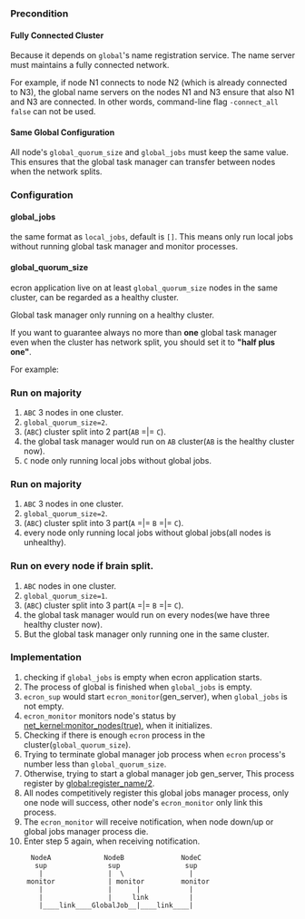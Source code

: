 ### Precondition

#### Fully Connected Cluster 

Because it depends on `global`'s name registration service. 
The name server must maintains a fully connected network. 

For example, if node N1 connects to node N2 (which is already connected to N3), 
the global name servers on the nodes N1 and N3 ensure that also N1 and N3 are connected. 
In other words, command-line flag `-connect_all false` can not be used.

#### Same Global Configuration 
All node's `global_quorum_size` and `global_jobs` must keep the same value. 
This ensures that the global task manager can transfer between nodes when the network splits.

### Configuration

#### global_jobs
the same format as `local_jobs`, default is `[]`. 
This means only run local jobs without running global task manager and monitor processes.

#### global_quorum_size
 
ecron application live on at least `global_quorum_size` nodes in the same cluster, can be regarded as a healthy cluster. 

Global task manager only running on a healthy cluster.

If you want to guarantee always no more than **one** global task manager even when the cluster has network split,
you should set it to **"half plus one"**.

For example:

### Run on majority
1. `ABC` 3 nodes in one cluster.
2. `global_quorum_size=2`.
3. (`ABC`) cluster split into 2 part(`AB`  =|=  `C`).
4. the global task manager would run on `AB` cluster(`AB` is the healthy cluster now).
5. `C` node only running local jobs without global jobs.

### Run on majority 
1. `ABC` 3 nodes in one cluster.
2. `global_quorum_size=2`.
3. (`ABC`) cluster split into 3 part(`A` =|= `B`  =|=  `C`).
4. every node only running local jobs without global jobs(all nodes is unhealthy).

### Run on every node if brain split.
1. `ABC` nodes in one cluster.    
1. `global_quorum_size=1`.
2. (`ABC`) cluster split into 3 part(`A` =|= `B`  =|=  `C`).
3. the global task manager would run on every nodes(we have three healthy cluster now).
4. But the global task manager only running one in the same cluster.

### Implementation
1. checking if `global_jobs` is empty when ecron application starts.
2. The process of global is finished when `global_jobs` is empty.
3. `ecron_sup` would start `ecron_monitor`(gen_server), when `global_jobs` is not empty.
4. `ecron_monitor` monitors node's status by [net_kernel:monitor_nodes(true)](http://erlang.org/doc/man/net_kernel.html#monitor_nodes-1), when it initializes.
5. Checking if there is enough `ecron` process in the cluster(`global_quorum_size`).
6. Trying to terminate global manager job process when `ecron` process's number less than `global_quorum_size`.
7. Otherwise, trying to start a global manager job gen_server, This process register by [global:register_name/2](http://erlang.org/doc/man/global.html#register_name-2).
8. All nodes competitively register this global jobs manager process, only one node will success, other node's `ecron_monitor` only link this process.
9. The `ecron_monitor` will receive notification, when node down/up or global jobs manager process die.
10. Enter step 5 again, when receiving notification.

```
     NodeA             NodeB              NodeC
      sup               sup                sup
       |                |  \                |
    monitor             | monitor         monitor
       |                |      |            |
       |                |     link          |
       |____link____GlobalJob__|____link____|
```
  
